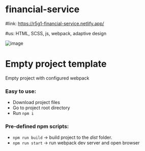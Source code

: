 # financial-service

#link: https://r5g1-financial-service.netlify.app/

#us: HTML, SCSS, js, webpack, adaptive design

![image](https://github.com/R5G1/financial-service/assets/71373383/cae40587-b1e0-4a22-ad2e-bf65e7a2921d)


# Empty project template
Empty project with configured webpack

### Easy to use:
+ Download project files
+ Go to project root directory
+ Run `npm i`

### Pre-defined npm scripts:
+ `npm run build` -> build project to the _dist_ folder.
+ `npm run start` -> run webpack dev server and open browser

